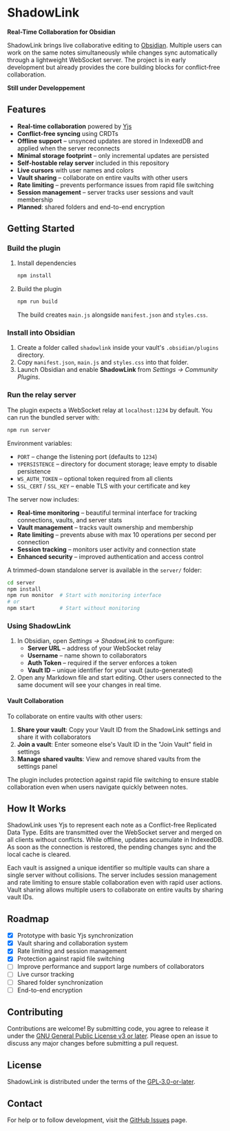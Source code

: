 # ShadowLink

**Real-Time Collaboration for Obsidian**

ShadowLink brings live collaborative editing to [Obsidian](https://obsidian.md). Multiple users can work on the same notes simultaneously while changes sync automatically through a lightweight WebSocket server. The project is in early development but already provides the core building blocks for conflict‑free collaboration.

**Still under Developpement**

## Features

- **Real-time collaboration** powered by [Yjs](https://github.com/yjs/yjs)
- **Conflict-free syncing** using CRDTs
- **Offline support** – unsynced updates are stored in IndexedDB and applied when the server reconnects
- **Minimal storage footprint** – only incremental updates are persisted
- **Self-hostable relay server** included in this repository
- **Live cursors** with user names and colors
- **Vault sharing** – collaborate on entire vaults with other users
- **Rate limiting** – prevents performance issues from rapid file switching
- **Session management** – server tracks user sessions and vault membership
- **Planned**: shared folders and end-to-end encryption

## Getting Started

### Build the plugin

1. Install dependencies
   ```bash
   npm install
   ```
2. Build the plugin
   ```bash
   npm run build
   ```
   The build creates `main.js` alongside `manifest.json` and `styles.css`.

### Install into Obsidian

1. Create a folder called `shadowlink` inside your vault's `.obsidian/plugins` directory.
2. Copy `manifest.json`, `main.js` and `styles.css` into that folder.
3. Launch Obsidian and enable **ShadowLink** from *Settings → Community Plugins*.

### Run the relay server

The plugin expects a WebSocket relay at `localhost:1234` by default. You can run the bundled server with:

```bash
npm run server
```

Environment variables:
- `PORT` – change the listening port (defaults to `1234`)
- `YPERSISTENCE` – directory for document storage; leave empty to disable persistence
- `WS_AUTH_TOKEN` – optional token required from all clients
- `SSL_CERT` / `SSL_KEY` – enable TLS with your certificate and key

The server now includes:
- **Real-time monitoring** – beautiful terminal interface for tracking connections, vaults, and server stats
- **Vault management** – tracks vault ownership and membership
- **Rate limiting** – prevents abuse with max 10 operations per second per connection
- **Session tracking** – monitors user activity and connection state
- **Enhanced security** – improved authentication and access control

A trimmed-down standalone server is available in the `server/` folder:

```bash
cd server
npm install
npm run monitor  # Start with monitoring interface
# or
npm start        # Start without monitoring
```

### Using ShadowLink

1. In Obsidian, open *Settings → ShadowLink* to configure:
   - **Server URL** – address of your WebSocket relay
   - **Username** – name shown to collaborators
   - **Auth Token** – required if the server enforces a token
   - **Vault ID** – unique identifier for your vault (auto-generated)
2. Open any Markdown file and start editing. Other users connected to the same document will see your changes in real time.

#### Vault Collaboration

To collaborate on entire vaults with other users:

1. **Share your vault**: Copy your Vault ID from the ShadowLink settings and share it with collaborators
2. **Join a vault**: Enter someone else's Vault ID in the "Join Vault" field in settings
3. **Manage shared vaults**: View and remove shared vaults from the settings panel

The plugin includes protection against rapid file switching to ensure stable collaboration even when users navigate quickly between notes.

## How It Works

ShadowLink uses Yjs to represent each note as a Conflict-free Replicated Data Type. Edits are transmitted over the WebSocket server and merged on all clients without conflicts. While offline, updates accumulate in IndexedDB. As soon as the connection is restored, the pending changes sync and the local cache is cleared. 

Each vault is assigned a unique identifier so multiple vaults can share a single server without collisions. The server includes session management and rate limiting to ensure stable collaboration even with rapid user actions. Vault sharing allows multiple users to collaborate on entire vaults by sharing vault IDs.

## Roadmap

- [x] Prototype with basic Yjs synchronization
- [x] Vault sharing and collaboration system
- [x] Rate limiting and session management
- [x] Protection against rapid file switching
- [ ] Improve performance and support large numbers of collaborators
- [ ] Live cursor tracking
- [ ] Shared folder synchronization
- [ ] End-to-end encryption

## Contributing

Contributions are welcome! By submitting code, you agree to release it under the [GNU General Public License v3 or later](LICENSE). Please open an issue to discuss any major changes before submitting a pull request.

## License

ShadowLink is distributed under the terms of the [GPL‑3.0-or-later](LICENSE).

## Contact

For help or to follow development, visit the [GitHub Issues](https://github.com/Phobetore/ShadowLink/issues) page.

